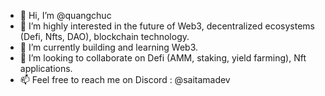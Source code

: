 - 👋 Hi, I’m @quangchuc
- 👀 I’m highly interested in the future of Web3, decentralized ecosystems (Defi, Nfts, DAO), blockchain technology. 
- 🌱 I’m currently building and learning Web3.
- 💞️ I’m looking to collaborate on Defi (AMM, staking, yield farming), Nft applications. 
- 📫 Feel free to reach me on Discord : @saitamadev

<!---
quangchuc/quangchuc is a ✨ special ✨ repository because its `README.md` (this file) appears on your GitHub profile.
You can click the Preview link to take a look at your changes.
--->
